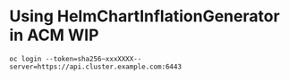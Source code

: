 # Using HelmChartInflationGenerator in ACM WIP
```
oc login --token=sha256~xxxXXXX--server=https://api.cluster.example.com:6443
```